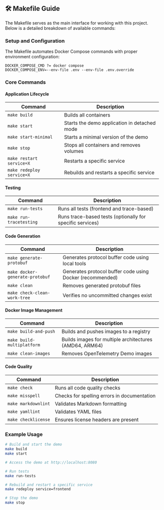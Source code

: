 ## 🛠️ Makefile Guide

The Makefile serves as the main interface for working with this project. Below is a detailed breakdown of available commands:

### Setup and Configuration

The Makefile automates Docker Compose commands with proper environment configuration:

```make
DOCKER_COMPOSE_CMD ?= docker compose
DOCKER_COMPOSE_ENV=--env-file .env --env-file .env.override
```

### Core Commands

#### Application Lifecycle

| Command | Description |
|---------|-------------|
| `make build` | Builds all containers |
| `make start` | Starts the demo application in detached mode |
| `make start-minimal` | Starts a minimal version of the demo |
| `make stop` | Stops all containers and removes volumes |
| `make restart service=X` | Restarts a specific service |
| `make redeploy service=X` | Rebuilds and restarts a specific service |

#### Testing

| Command | Description |
|---------|-------------|
| `make run-tests` | Runs all tests (frontend and trace-based) |
| `make run-tracetesting` | Runs trace-based tests (optionally for specific services) |

#### Code Generation

| Command | Description |
|---------|-------------|
| `make generate-protobuf` | Generates protocol buffer code using local tools |
| `make docker-generate-protobuf` | Generates protocol buffer code using Docker (recommended) |
| `make clean` | Removes generated protobuf files |
| `make check-clean-work-tree` | Verifies no uncommitted changes exist |

#### Docker Image Management

| Command | Description |
|---------|-------------|
| `make build-and-push` | Builds and pushes images to a registry |
| `make build-multiplatform` | Builds images for multiple architectures (AMD64, ARM64) |
| `make clean-images` | Removes OpenTelemetry Demo images |

#### Code Quality

| Command | Description |
|---------|-------------|
| `make check` | Runs all code quality checks |
| `make misspell` | Checks for spelling errors in documentation |
| `make markdownlint` | Validates Markdown formatting |
| `make yamllint` | Validates YAML files |
| `make checklicense` | Ensures license headers are present |

### Example Usage

```bash
# Build and start the demo
make build
make start

# Access the demo at http://localhost:8080

# Run tests
make run-tests

# Rebuild and restart a specific service
make redeploy service=frontend

# Stop the demo
make stop
```
